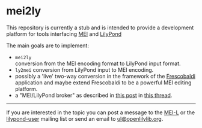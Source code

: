 mei2ly
======

This repository is currently a stub and is intended to provide a development platform
for tools interfacing [MEI](http://music-encoding.org) and [LilyPond](http://lilypond.org)

The main goals are to implement:

- `mei2ly`  
  conversion from the MEI encoding format to LilyPond input format.
- `ly2mei`
  conversion from LilyPond input to MEI encoding.
- possibly a 'live' two-way conversion in the framework of the [Frescobaldi](http://frescobaldi.org) application
  and maybe extend Frescobaldi to be a powerful MEI editing platform.
- a "MEI/LilyPond broker" as described in [this post](https://lists.uni-paderborn.de/pipermail/mei-l/2014/001308.html)
  in [this thread](https://lists.uni-paderborn.de/pipermail/mei-l/2014/001290.html).

---

If you are interested in the topic you can post a message to the 
[MEI-L](https://lists.uni-paderborn.de/mailman/listinfo/mei-l) or the
[lilypond-user](https://lists.gnu.org/mailman/listinfo/lilypond-userI) mailing list or send an email to
ul@openlilylib.org.
